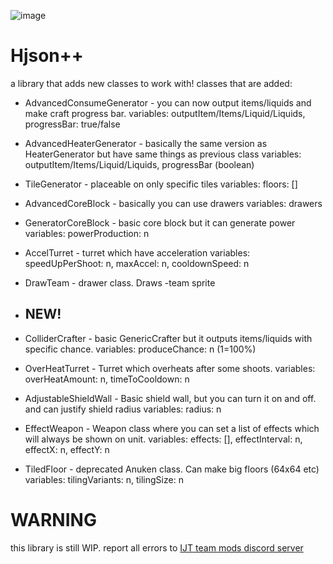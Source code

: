 ![image](assets/icon.png)

# Hjson++

a library that adds new classes to work with!
classes that are added:

- AdvancedConsumeGenerator - you can now output items/liquids and make craft progress bar. 
variables: outputItem/Items/Liquid/Liquids, progressBar: true/false
- AdvancedHeaterGenerator - basically the same version as HeaterGenerator but have same things as previous class
variables: outputItem/Items/Liquid/Liquids, progressBar (boolean)
- TileGenerator - placeable on only specific tiles
variables: floors: []
- AdvancedCoreBlock - basically you can use drawers
variables: drawers
- GeneratorCoreBlock - basic core block but it can generate power
variables: powerProduction: n
- AccelTurret - turret which have acceleration
variables: speedUpPerShoot: n, maxAccel: n, cooldownSpeed: n
- DrawTeam - drawer class. Draws -team sprite

- ## NEW!
- ColliderCrafter - basic GenericCrafter but it outputs items/liquids with specific chance.
variables: produceChance: n (1=100%)
- OverHeatTurret - Turret which overheats after some shoots.
variables: overHeatAmount: n, timeToCooldown: n
- AdjustableShieldWall - Basic shield wall, but you can turn it on and off. and can justify shield radius
variables: radius: n
- EffectWeapon - Weapon class where you can set a list of effects which will always be shown on unit. 
variables: effects: [], effectInterval: n, effectX: n, effectY: n
- TiledFloor - deprecated Anuken class. Can make big floors (64x64 etc)
variables: tilingVariants: n, tilingSize: n



# WARNING
this library is still WIP. report all errors to [IJT team mods discord server](https://discord.gg/btUe3rhGuQ)